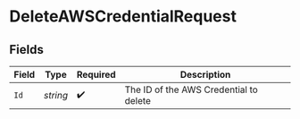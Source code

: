 # DeleteAWSCredentialRequest


## Fields

| Field                                  | Type                                   | Required                               | Description                            |
| -------------------------------------- | -------------------------------------- | -------------------------------------- | -------------------------------------- |
| `Id`                                   | *string*                               | :heavy_check_mark:                     | The ID of the AWS Credential to delete |